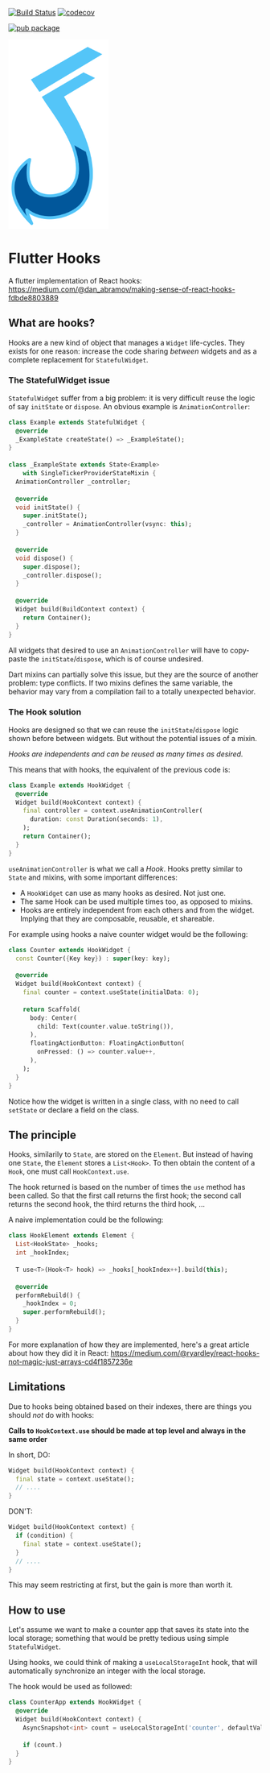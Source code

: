 [![Build Status](https://travis-ci.org/rrousselGit/flutter_hooks.svg?branch=master)](https://travis-ci.org/rrousselGit/flutter_hooks) [![codecov](https://codecov.io/gh/rrousselGit/flutter_hooks/branch/master/graph/badge.svg)](https://codecov.io/gh/rrousselGit/flutter_hooks)

[![pub package](https://img.shields.io/pub/v/flutter_hooks.svg)](https://pub.dartlang.org/packages/flutter_hooks)

<img src="https://raw.githubusercontent.com/rrousselGit/flutter_hooks/master/flutter-hook.svg?sanitize=true" width="200">

# Flutter Hooks

A flutter implementation of React hooks: https://medium.com/@dan_abramov/making-sense-of-react-hooks-fdbde8803889

## What are hooks?

Hooks are a new kind of object that manages a `Widget` life-cycles. They exists for one reason: increase the code sharing _between_ widgets and as a complete replacement for `StatefulWidget`.

### The StatefulWidget issue

`StatefulWidget` suffer from a big problem: it is very difficult reuse the logic of say `initState` or `dispose`. An obvious example is `AnimationController`:

```dart
class Example extends StatefulWidget {
  @override
  _ExampleState createState() => _ExampleState();
}

class _ExampleState extends State<Example>
    with SingleTickerProviderStateMixin {
  AnimationController _controller;

  @override
  void initState() {
    super.initState();
    _controller = AnimationController(vsync: this);
  }

  @override
  void dispose() {
    super.dispose();
    _controller.dispose();
  }

  @override
  Widget build(BuildContext context) {
    return Container();
  }
}
```

All widgets that desired to use an `AnimationController` will have to copy-paste the `initState`/`dispose`, which is of course undesired.

Dart mixins can partially solve this issue, but they are the source of another problem: type conflicts. If two mixins defines the same variable, the behavior may vary from a compilation fail to a totally unexpected behavior.

### The Hook solution

Hooks are designed so that we can reuse the `initState`/`dispose` logic shown before between widgets. But without the potential issues of a mixin.

_Hooks are independents and can be reused as many times as desired._

This means that with hooks, the equivalent of the previous code is:

```dart
class Example extends HookWidget {
  @override
  Widget build(HookContext context) {
    final controller = context.useAnimationController(
      duration: const Duration(seconds: 1),
    );
    return Container();
  }
}
```

`useAnimationController` is what we call a _Hook_. Hooks pretty similar to `State` and mixins, with some important differences:

- A `HookWidget` can use as many hooks as desired. Not just one.
- The same Hook can be used multiple times too, as opposed to mixins.
- Hooks are entirely independent from each others and from the widget. Implying that they are composable, reusable, et shareable.

For example using hooks a naive counter widget would be the following:

```dart
class Counter extends HookWidget {
  const Counter({Key key}) : super(key: key);

  @override
  Widget build(HookContext context) {
    final counter = context.useState(initialData: 0);

    return Scaffold(
      body: Center(
        child: Text(counter.value.toString()),
      ),
      floatingActionButton: FloatingActionButton(
        onPressed: () => counter.value++,
      ),
    );
  }
}
```

Notice how the widget is written in a single class, with no need to call `setState` or declare a field on the class.

## The principle

Hooks, similarily to `State`, are stored on the `Element`. But instead of having one `State`, the `Element` stores a `List<Hook>`. To then obtain the content of a `Hook`, one must call `HookContext.use`.

The hook returned is based on the number of times the `use` method has been called. So that the first call returns the first hook; the second call returns the second hook, the third returns the third hook, ...

A naive implementation could be the following:

```dart
class HookElement extends Element {
  List<HookState> _hooks;
  int _hookIndex;

  T use<T>(Hook<T> hook) => _hooks[_hookIndex++].build(this);

  @override
  performRebuild() {
    _hookIndex = 0;
    super.performRebuild();
  }
}
```

For more explanation of how they are implemented, here's a great article about how they did it in React: https://medium.com/@ryardley/react-hooks-not-magic-just-arrays-cd4f1857236e

## Limitations

Due to hooks being obtained based on their indexes, there are things you should _not_ do with hooks:

**Calls to `HookContext.use` should be made at top level and always in the same order**

In short,
DO:

```dart
Widget build(HookContext context) {
  final state = context.useState();
  // ....
}
```

DON'T:

```dart
Widget build(HookContext context) {
  if (condition) {
    final state = context.useState();
  }
  // ....
}
```

This may seem restricting at first, but the gain is more than worth it.

## How to use

Let's assume we want to make a counter app that saves its state into the local storage; something that would be pretty tedious using simple `StatefulWidget`.

Using hooks, we could think of making a `useLocalStorageInt` hook, that will automatically synchronize an integer with the local storage.

The hook would be used as followed:

```dart
class CounterApp extends HookWidget {
  @override
  Widget build(HookContext context) {
    AsyncSnapshot<int> count = useLocalStorageInt('counter', defaultValue: 0);

    if (count.)
  }
}
```
